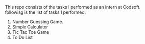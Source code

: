 This repo consists of the tasks I performed as an intern at Codsoft.
followisg is the list of tasks I performed:
1. Number Guessing Game.
2. Simple Calculator
3. Tic Tac Toe Game
4. To Do List

